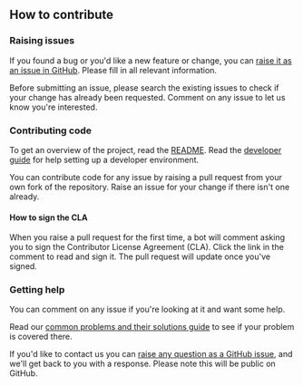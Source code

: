 ## How to contribute

### Raising issues

If you found a bug or you'd like a new feature or change, you
can [raise it as an issue in GitHub](https://github.com/gchq/sleeper/issues/new). Please fill in all relevant
information.

Before submitting an issue, please search the existing issues to check if your change has already been requested.
Comment on any issue to let us know you're interested.

### Contributing code

To get an overview of the project, read the [README](README.md). Read the [developer guide](docs/09-dev-guide.md) for
help setting up a developer environment.

You can contribute code for any issue by raising a pull request from your own fork of the repository. Raise an issue
for your change if there isn't one already.

#### How to sign the CLA

When you raise a pull request for the first time, a bot will comment asking you to sign the Contributor License
Agreement (CLA). Click the link in the comment to read and sign it. The pull request will update once you've signed.

### Getting help

You can comment on any issue if you're looking at it and want some help.

Read our [common problems and their solutions guide](docs/11-common-problems-and-their-solutions.md) to see if your
problem is covered there.

If you'd like to contact us you can [raise any question as a GitHub issue](https://github.com/gchq/sleeper/issues/new),
and we'll get back to you with a response. Please note this will be public on GitHub.
